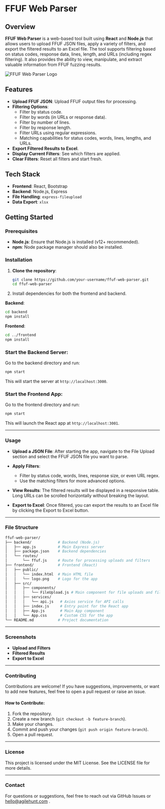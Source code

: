 # FFUF Web Parser

## Overview

**FFUF Web Parser** is a web-based tool built using **React** and **Node.js** that allows users to upload FFUF JSON files, apply a variety of filters, and export the filtered results to an Excel file. The tool supports filtering based on status codes, response data, lines, length, and URLs (including regex filtering). It also provides the ability to view, manipulate, and extract valuable information from FFUF fuzzing results.

![FFUF Web Parser Logo](./public/logo.png)

## Features

- **Upload FFUF JSON**: Upload FFUF output files for processing.
- **Filtering Options**:
  - Filter by status code.
  - Filter by words (in URLs or response data).
  - Filter by number of lines.
  - Filter by response length.
  - Filter URLs using regular expressions.
  - Matching capabilities for status codes, words, lines, lengths, and URLs.
- **Export Filtered Results to Excel**.
- **Display Current Filters**: See which filters are applied.
- **Clear Filters**: Reset all filters and start fresh.

## Tech Stack

- **Frontend**: React, Bootstrap
- **Backend**: Node.js, Express
- **File Handling**: `express-fileupload`
- **Data Export**: `xlsx`

## Getting Started

### Prerequisites

- **Node.js**: Ensure that Node.js is installed (v12+ recommended).
- **npm**: Node package manager should also be installed.


### Installation

1. **Clone the repository**:

   ```bash
   git clone https://github.com/your-username/ffuf-web-parser.git
   cd ffuf-web-parser
   ```

2. Install dependencies for both the frontend and backend.

**Backend**:

   ```bash
   cd backend
   npm install
   ```

**Frontend**:

   ```bash
   cd ../frontend
   npm install
   ```

### Start the Backend Server:

Go to the backend directory and run:

   ```bash
   npm start
   ```

This will start the server at `http://localhost:3000`.

### Start the Frontend App:

Go to the frontend directory and run:

   ```bash
   npm start
   ```

This will launch the React app at `http://localhost:3001`.

---

### Usage

- **Upload a JSON File**: After starting the app, navigate to the File Upload section and select the FFUF JSON file you want to parse.

- **Apply Filters**:
  - Filter by status code, words, lines, response size, or even URL regex.
  - Use the matching filters for more advanced options.

- **View Results**: The filtered results will be displayed in a responsive table. Long URLs can be scrolled horizontally without breaking the layout.

- **Export to Excel**: Once filtered, you can export the results to an Excel file by clicking the Export to Excel button.

---

### File Structure

```graphql
ffuf-web-parser/
├── backend/            # Backend (Node.js)
│   ├── app.js          # Main Express server
│   ├── package.json    # Backend dependencies
│   └── routes/
│       └── ffuf.js     # Route for processing uploads and filters
├── frontend/           # Frontend (React)
│   ├── public/
│   │   └── index.html  # Main HTML file
│   │   └── logo.png    # Logo for the app
│   ├── src/
│   │   ├── components/
│   │   │   └── FileUpload.js # Main component for file uploads and filtering
│   │   ├── services/
│   │   │   └── api.js   # Axios service for API calls
│   │   ├── index.js     # Entry point for the React app
│   │   ├── App.js       # Main App component
│   │   └── App.css      # Custom CSS for the app
└── README.md           # Project documentation
```

---

### Screenshots

- **Upload and Filters**
- **Filtered Results**
- **Export to Excel**

---

### Contributing

Contributions are welcome! If you have suggestions, improvements, or want to add new features, feel free to open a pull request or raise an issue.

#### How to Contribute:

1. Fork the repository.
2. Create a new branch (`git checkout -b feature-branch`).
3. Make your changes.
4. Commit and push your changes (`git push origin feature-branch`).
5. Open a pull request.

---

### License

This project is licensed under the MIT License. See the LICENSE file for more details.

---

### Contact

For questions or suggestions, feel free to reach out via GitHub Issues or hello@agilehunt.com .
